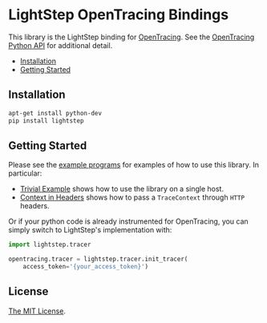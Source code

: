 # LightStep OpenTracing Bindings

This library is the LightStep binding for [OpenTracing](http://opentracing.io/). See the [OpenTracing Python API](https://github.com/opentracing/opentracing-python) for additional detail.

* [Installation](#installation)
* [Getting Started](#getting-started)

## Installation

```bash
apt-get install python-dev
pip install lightstep
```

## Getting Started

Please see the [example programs](examples/) for examples of how to use this library.
In particular:
* [Trivial Example](examples/trivial/main.py) shows how to use the library on a single host.
* [Context in Headers](examples/http/context_in_headers.py) shows how to pass a `TraceContext` through `HTTP` headers.

Or if your python code is already instrumented for OpenTracing, you can simply switch to LightStep's implementation with:

```python
import lightstep.tracer

opentracing.tracer = lightstep.tracer.init_tracer(
    access_token='{your_access_token}')
```

## License

[The MIT License](LICENSE).
